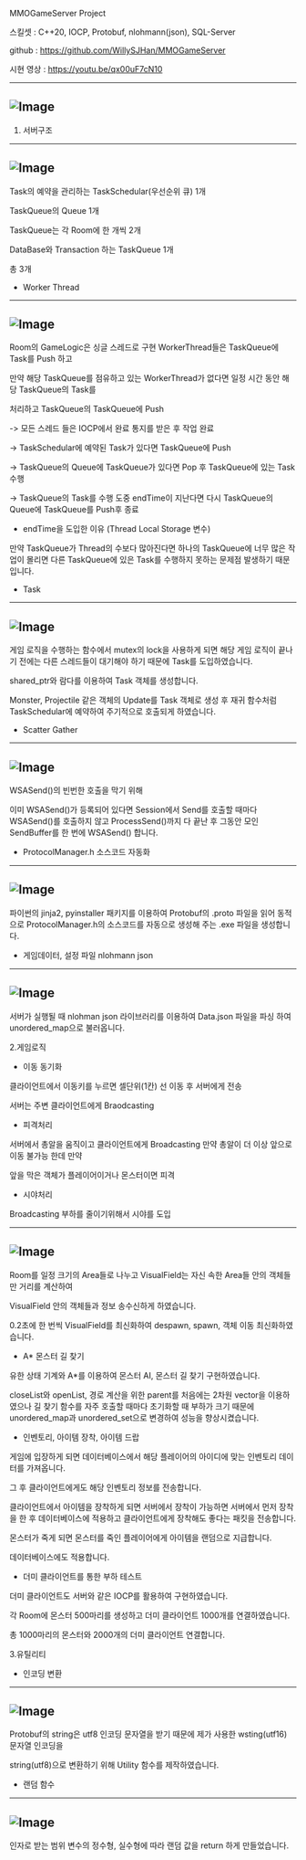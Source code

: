 
MMOGameServer Project

스킬셋 : C++20, IOCP, Protobuf, nlohmann(json), SQL-Server

github : https://github.com/WillySJHan/MMOGameServer

시현 영상 : https://youtu.be/qx00uF7cN10

-------------------------------
![Image](https://github.com/user-attachments/assets/5ed558c9-01f1-43a8-95f8-291f7c34af13)
--------------------------------


1. 서버구조

--------------------------
![Image](https://github.com/user-attachments/assets/b66f7a65-6bcb-41a4-83ac-f2bf31d908fa)
----------------------------------

Task의 예약을 관리하는 TaskSchedular(우선순위 큐) 1개

TaskQueue의 Queue 1개

TaskQueue는 각 Room에 한 개씩 2개

DataBase와 Transaction 하는 TaskQueue 1개 

총 3개


- Worker Thread
  
----------------------------------------------
![Image](https://github.com/user-attachments/assets/e46746de-3613-4d66-a80e-084f4376ae8b)
-----------------------------------------------------

Room의 GameLogic은 싱글 스레드로 구현 WorkerThread들은 TaskQueue에 Task를 Push 하고

만약 해당 TaskQueue를 점유하고 있는 WorkerThread가 없다면 일정 시간 동안 해당 TaskQueue의 Task를 

처리하고 TaskQueue의 TaskQueue에 Push

-> 모든 스레드 들은 IOCP에서 완료 통지를 받은 후 작업 완료

-> TaskSchedular에 예약된 Task가 있다면 TaskQueue에 Push

-> TaskQueue의 Queue에 TaskQueue가 있다면 Pop 후 TaskQueue에 있는 Task 수행

-> TaskQueue의 Task를 수행 도중 endTime이 지난다면 다시 TaskQueue의 Queue에 TaskQueue를 Push후 종료

* endTime을 도입한 이유 (Thread Local Storage 변수)
  
만약 TaskQueue가 Thread의 수보다 많아진다면 하나의 TaskQueue에 너무 많은 작업이 몰리면 다른 TaskQueue에 있은 Task를 수행하지 못하는 문제점 발생하기 때문입니다.


- Task
-----------------------
![Image](https://github.com/user-attachments/assets/22f4bc02-c24c-4b57-9b6c-f481b657f8cf)
--------------------------------

게임 로직을 수행하는 함수에서 mutex의 lock을 사용하게 되면 해당 게임 로직이 끝나기 전에는 다른 스레드들이 대기해야 하기 때문에 Task를 도입하였습니다.

shared_ptr와 람다를 이용하여 Task 객체를 생성합니다.

Monster, Projectile 같은 객체의 Update를 Task 객체로 생성 후 재귀 함수처럼 TaskSchedular에 예약하여 주기적으로 호출되게 하였습니다.


- Scatter Gather

----------------------------------------------------------
![Image](https://github.com/user-attachments/assets/a68cdada-35d4-47eb-a8c9-45fd8e8b743f)
----------------------------

WSASend()의 빈번한 호출을 막기 위해 

이미 WSASend()가 등록되어 있다면 Session에서 Send를 호출할 때마다 WSASend()를 호출하지 않고 ProcessSend()까지 다 끝난 후 그동안 모인 SendBuffer를 한 번에 WSASend() 합니다.


- ProtocolManager.h 소스코드 자동화

----------------------------------------------------------------
![Image](https://github.com/user-attachments/assets/24098baf-2988-4d95-9e76-8cb8bc082382)
--------------------------------------------------------------------

파이썬의 jinja2, pyinstaller 패키지를 이용하여 Protobuf의 .proto 파일을 읽어 동적으로 ProtocolManager.h의 소스코드를 자동으로 생성해 주는 .exe 파일을 생성합니다.


- 게임데이터, 설정 파일 nlohmann json

------------------------------------------------------------------------
![Image](https://github.com/user-attachments/assets/7bf375a2-8a39-4c37-b181-d6cc0fb806b4)
------------------------------------------------------------------------

서버가 실행될 때 nlohman json 라이브러리를 이용하여 Data.json 파일을 파싱 하여 unordered_map으로 불러옵니다.


2.게임로직


- 이동 동기화
  
클라이언트에서 이동키를 누르면 셀단위(1칸) 선 이동 후 서버에게 전송

서버는 주변 클라이언트에게 Braodcasting


- 피격처리
  
서버에서 총알을 움직이고 클라이언트에게 Broadcasting 만약 총알이 더 이상 앞으로 이동 불가능 한데 만약 

앞을 막은 객체가 플레이어이거나 몬스터이면 피격


- 시야처리

Broadcasting 부하를 줄이기위해서 시야를 도입

-------------------------------------------------------
![Image](https://github.com/user-attachments/assets/d08e4913-f462-4d16-8ceb-d158af08ca53)
---------------------------------------------------

Room를 일정 크기의 Area들로 나누고 VisualField는 자신 속한 Area들 안의 객체들만 거리를 계산하여 

VisualField 안의 객체들과 정보 송수신하게 하였습니다.

0.2초에 한 번씩 VisualField를 최신화하여 despawn, spawn, 객체 이동 최신화하였습니다.


- A* 몬스터 길 찾기
  
유한 상태 기계와 A*를 이용하여 몬스터 AI, 몬스터 길 찾기 구현하였습니다.

closeList와 openList, 경로 계산을 위한 parent를 처음에는 2차원 vector을 이용하였으나 길 찾기 함수를 자주 호출할 때마다 초기화할 때 부하가 크기 때문에 unordered_map과 unordered_set으로 변경하여 성능을 향상시켰습니다.


- 인벤토리, 아이템 장착, 아이템 드랍
  
게임에 입장하게 되면 데이터베이스에서 해당 플레이어의 아이디에 맞는 인벤토리 데이터를 가져옵니다.

그 후 클라이언트에게도 해당 인벤토리 정보를 전송합니다.

클라이언트에서 아이템을 장착하게 되면 서버에서 장착이 가능하면 서버에서 먼저 장착을 한 후 데이터베이스에 적용하고 클라이언트에게 장착해도 좋다는 패킷을 전송합니다.

몬스터가 죽게 되면 몬스터를 죽인 플레이어에게 아이템을 랜덤으로 지급합니다.

데이터베이스에도 적용합니다.


- 더미 클라이언트를 통한 부하 테스트
  
더미 클라이언트도 서버와 같은 IOCP를 활용하여 구현하였습니다.

각 Room에 몬스터 500마리를 생성하고 더미 클라이언트 1000개를 연결하였습니다.

총 1000마리의 몬스터와 2000개의 더미 클라이언트 연결합니다.


3.유틸리티


- 인코딩 변환

--------------------------------------
![Image](https://github.com/user-attachments/assets/eee98705-d72d-428d-a739-75da08acc8ed)
--------------------------------------

Protobuf의 string은 utf8 인코딩 문자열을 받기 때문에 제가 사용한 wsting(utf16) 문자열 인코딩을 

string(utf8)으로 변환하기 위해 Utility 함수를 제작하였습니다.


- 랜덤 함수

----------------------------
![Image](https://github.com/user-attachments/assets/f834da98-27d1-47b7-83d2-cb283384ed34)
---------------------------------------

인자로 받는 범위 변수의 정수형, 실수형에 따라 랜덤 값을 return 하게 만들었습니다.
